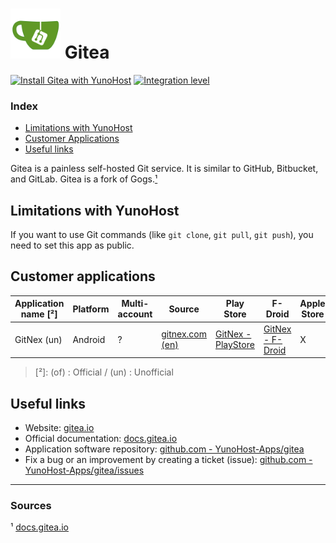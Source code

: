 # <img src="/images/gitea_logo.png" width="80px" alt="Gitea's logo"> Gitea

[![Install Gitea with YunoHost](https://install-app.yunohost.org/install-with-yunohost.png)](https://install-app.yunohost.org/?app=gitea) [![Integration level](https://dash.yunohost.org/integration/gitea.svg)](https://dash.yunohost.org/appci/app/gitea)

### Index

- [Limitations with YunoHost](#limitations-with-yunohost)
- [Customer Applications](#customer-applications)
- [Useful links](#useful-links)

Gitea is a painless self-hosted Git service. It is similar to GitHub, Bitbucket, and GitLab. Gitea is a fork of Gogs.[¹](#sources)

## Limitations with YunoHost

If you want to use Git commands (like `git clone`, `git pull`, `git push`), you need to set this app as public.

## Customer applications

| Application name [²] | Platform | Multi-account |Source | Play Store | F-Droid | Apple Store |
|----------------------|----------|---------------|-------|------------|---------|-------------|
| GitNex (un) | Android | ? | [gitnex.com (en)](https://gitnex.com/) | [GitNex - PlayStore](https://play.google.com/store/apps/details?id=org.mian.gitnex) | [GitNex - F-Droid](https://f-droid.org/fr/packages/org.mian.gitnex/) | X |

> [²]: (of) : Official / (un) : Unofficial

## Useful links

+ Website: [gitea.io](https://gitea.io/en-us/)
+ Official documentation: [docs.gitea.io](https://docs.gitea.io/en-us/)
+ Application software repository: [github.com - YunoHost-Apps/gitea](https://github.com/YunoHost-Apps/gitea_ynh)
+ Fix a bug or an improvement by creating a ticket (issue): [github.com - YunoHost-Apps/gitea/issues](https://github.com/YunoHost-Apps/gitea_ynh/issues)

------

### Sources

¹ [docs.gitea.io](https://docs.gitea.io/en-us/)
